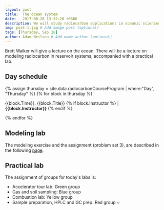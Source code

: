 ```yaml
---
layout: post
title:  The ocean system
date:   2017-08-28 13:32:20 +0300
description: We will study radiocarbon applications in oceanic sciences, and will get an introduction to modeling
img: post-1.jpg # Add image post (optional)
tags: [Thursday, Sep 28]
author: Adam Neilson # Add name author (optional)
---
```


Brett Walker will give a lecture on the ocean. There will be a lecture on modeling radiocarbon in reservoir systems, accompanied with a practical lab. 

## Day schedule

{% assign thursday = site.data.radiocarbonCourseProgram | where:"Day", "Thursday" %}
{% for block in thursday %}
<p>{{block.Time}}, {{block.Title}} {% if block.Instructor %} | <b>{{block.Instructor}}</b> {% endif %} </p>
{% endfor %}


## Modeling lab
The modeling exercise and the assignment (problem set 3), are described in the following [page]({{site.baseurl}}/modellab/).

## Practical lab
The assignment of groups for today's labs is:
* Accelerator tour lab: Green group
* Gas and soil sampling: Blue group
* Combustion lab: Yellow group
* Sample preparation, HPLC and GC prep: Red group
~

